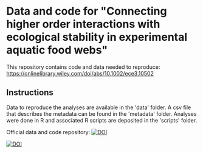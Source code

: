 # Data and code for "Connecting higher order interactions with ecological stability in experimental aquatic food webs"

This repository contains code and data needed to reproduce:
https://onlinelibrary.wiley.com/doi/abs/10.1002/ece3.10502

## Instructions
Data to reproduce the analyses are available in the 'data' folder.
A csv file that describes the metadata can be found in the 'metadata' folder.
Analyses were done in R and associated R scripts are deposited in the 'scripts' folder. 

Official data and code repository:
[![DOI](https://10.5281/zenodo.7896203)](https://10.5281/zenodo.7896203)

<a href="10.5281/zenodo.7896203"><img src="10.5281/zenodo.7896203.svg" alt="DOI"></a>
